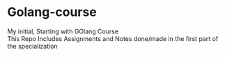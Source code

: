 # Golang-course

My initial, Starting with GOlang Course <br>
This Repo Includes Assignments and Notes done/made in the first part of the specialization

